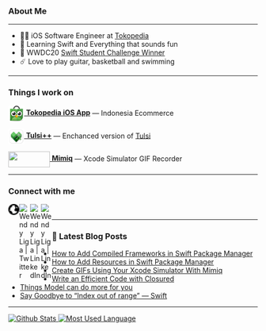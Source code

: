 ### About Me
___

- 👨‍💻 iOS Software Engineer at [Tokopedia](https://github.com/tokopedia)
- 🌱 Learning Swift and Everything that sounds fun
- 🍎 WWDC20 [Swift Student Challenge Winner](https://www.wwdcscholars.com/s/130CBC3A-A4A0-48FB-AA81-674A41E5C309)
- ☄️ Love to play guitar, basketball and swimming
___

### Things I work on

[<img src="https://github.com/wendyliga/wendyliga/blob/master/assets/tokopedia.png" width="32" height="32" align="center"> **Tokopedia iOS App**](https://apps.apple.com/us/app/tokopedia/id1001394201) — Indonesia Ecommerce

[<img src="https://raw.githubusercontent.com/wendyliga/tulsi-plus-plus/main/src/Tulsi/Assets.xcassets/AppIcon.appiconset/tulsi_plus_plus.png" width="32" height="32" align="center"> **Tulsi++**](https://github.com/wendyliga/tulsi-plus-plus) — Enchanced version of [Tulsi](https://github.com/bazelbuild/tulsi)

[<img src="https://user-images.githubusercontent.com/16457495/78473788-84b7cc80-776d-11ea-8c44-5d6c8e46f2cb.png" width="84" height="32" align="center"> **Mimiq**](https://github.com/wendyliga/mimiq) — Xcode Simulator GIF Recorder 

___
### Connect with me

[<img align="left" alt="wendyliga.com" width="22px" src="https://raw.githubusercontent.com/iconic/open-iconic/master/svg/globe.svg" />][website]
[<img align="left" alt="Wendy Liga | Twitter" width="22px" src="https://cdn.jsdelivr.net/npm/simple-icons@v3/icons/twitter.svg" />][twitter]
[<img align="left" alt="Wendy Liga | LinkedIn" width="22px" src="https://cdn.jsdelivr.net/npm/simple-icons@v3/icons/linkedin.svg" />][linkedin]
[<img align="left" alt="Wendy Liga | LinkedIn" width="22px" src="https://cdn.jsdelivr.net/npm/simple-icons@v3/icons/medium.svg" />][medium]

<br />

___
### 📕 Latest Blog Posts
<!-- BLOG-POST-LIST:START -->
- [How to Add Compiled Frameworks in Swift Package Manager](https://medium.com/better-programming/how-to-add-compiled-frameworks-in-swift-package-manager-f0cdbde84fc7)
- [How to Add Resources in Swift Package Manager](https://medium.com/better-programming/how-to-add-resources-in-swift-package-manager-c437d44ec593)
- [Create GIFs Using Your Xcode Simulator With Mimiq](https://medium.com/better-programming/create-gifs-using-your-xcode-simulator-with-mimiq-581607a6a776)
- [Write an Efficient Code with Closured](https://medium.com/flawless-app-stories/write-efficient-code-with-closure-e5175e747f54)
- [Things Model can do more for you](https://byrslf.co/model-is-more-than-just-data-structure-b5d95cfe505b)
- [Say Goodbye to “Index out of range” — Swift](https://medium.com/flawless-app-stories/say-goodbye-to-index-out-of-range-swift-eca7c4c7b6ca)
<!-- BLOG-POST-LIST:END -->
___
<p align="left">
  <a href="https://github.com/wendyliga">
     <img alt="Github Stats" src="https://github-readme-stats.vercel.app/api?username=wendyliga&theme=radical&show_icons=true&hide_border=true&count_private=true" />
  </a>
  <a href="https://github.com/wendyliga/">
     <img alt="Most Used Language" src="https://github-readme-stats.vercel.app/api/top-langs/?username=wendyliga&theme=radical&hide_border=true&layout=compact" />
  </a>
</p>

[website]: https://wendyliga.com
[twitter]: https://twitter.com/wendyliga
[linkedin]: https://www.linkedin.com/in/wendy-liga/
[medium]: https://medium.com/@wendyliga

